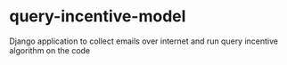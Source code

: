 query-incentive-model
=====================

Django application to collect emails over internet and run query incentive algorithm on the code